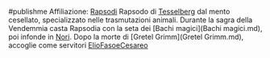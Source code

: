 #publishme 
Affiliazione: [Rapsodi](Rapsodi.md)
Rapsodo di [Tesselberg](Tesselberg.md) dal mento cesellato, specializzato nelle trasmutazioni animali. Durante la sagra della Vendemmia casta Rapsodia con la seta dei [Bachi magici](Bachi magici.md), poi infonde in [Nori](Nori.md). Dopo la morte di [Gretel Grimm](Gretel Grimm.md), accoglie come servitori [ElioFasoeCesareo](ElioFasoeCesareo.md)



